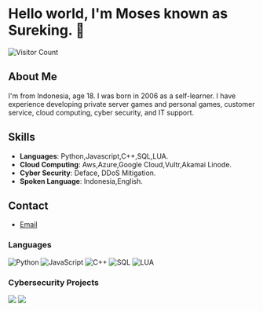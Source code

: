 # Hello world, I'm Moses known as Sureking. 👋

![Visitor Count](https://komarev.com/ghpvc/?username=SurekingDevone)

## About Me
I'm from Indonesia, age 18. I was born in 2006 as a self-learner. I have experience developing private server games and personal games, customer service, cloud computing, cyber security, and IT support.


## Skills
- **Languages**: Python,Javascript,C++,SQL,LUA.
- **Cloud Computing**: Aws,Azure,Google Cloud,Vultr,Akamai Linode.
- **Cyber Security**: Deface, DDoS Mitigation.
- **Spoken Language**: Indonesia,English.

## Contact
- [Email](mailto:discordpapp@gmail.com)


### Languages

![Python](https://img.shields.io/badge/-Python-000?&logo=Python)
![JavaScript](https://img.shields.io/badge/-JavaScript-000?&logo=JavaScript)
![C++](https://img.shields.io/badge/-C++-000?&logo=c%2b%2b&logoColor=00599C)
![SQL](https://img.shields.io/badge/-SQL-000?&logo=MySQL)
![LUA](https://img.shields.io/badge/-Lua-000?&logo=Lua)

### Cybersecurity Projects

[![](https://img.shields.io/badge/-🩸%20HTTP-000)](https://github.com/SurekingDevone/http-king-v2)
[![](https://img.shields.io/badge/-🦠%20C++/Cpp_Backdoor_Checker-000)](https://github.com/SurekingDevone/Growtoolsec)
